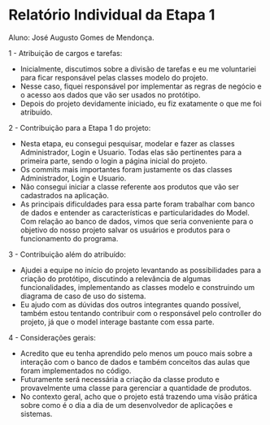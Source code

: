 # Relatório Individual da Etapa 1

Aluno: José Augusto Gomes de Mendonça.

1 - Atribuição de cargos e tarefas:
  
  - Inicialmente, discutimos sobre a divisão de tarefas e eu me voluntariei para ficar responsável pelas classes modelo do projeto.
  - Nesse caso, fiquei responsável por implementar as regras de negócio e o acesso aos dados que vão ser usados no protótipo.
  - Depois do projeto devidamente iniciado, eu fiz exatamente o que me foi atribuído.
 
2 - Contribuição para a Etapa 1 do projeto:

  - Nesta etapa, eu consegui pesquisar, modelar e fazer as classes Administrador, Login e Usuario. Todas elas são pertinentes para a primeira parte, sendo o login a página inicial do projeto.
  - Os commits mais importantes foram justamente os das classes Administrador, Login e Usuario.
  - Não consegui iniciar a classe referente aos produtos que vão ser cadastrados na aplicação.
  - As principais dificuldades para essa parte foram trabalhar com banco de dados e entender as características e particularidades do Model. Com relação ao banco de dados, vimos que seria conveniente para o objetivo do nosso projeto salvar os usuários e produtos para o funcionamento do programa.
 
3 - Contribuição além do atribuído:
  - Ajudei a equipe no início do projeto levantando as possibilidades para a criação do protótipo, discutindo a relevância de algumas funcionalidades, implementando as classes modelo e construindo um diagrama de caso de uso do sistema.
  - Eu ajudo com as dúvidas dos outros integrantes quando possível, também estou tentando contribuir com o responsável pelo controller do projeto, já que o model interage bastante com essa parte.

4 - Considerações gerais:
  - Acredito que eu tenha aprendido pelo menos um pouco mais sobre a interação com o banco de dados e também conceitos das aulas que foram implementados no código.
  - Futuramente será necessária a criação da classe produto e provavelmente uma classe para gerenciar a quantidade de produtos.
  - No contexto geral, acho que o projeto está trazendo uma visão prática sobre como é o dia a dia de um desenvolvedor de aplicações e sistemas.
